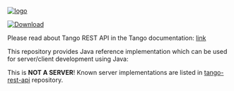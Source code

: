 [![logo](http://www.tango-controls.org/static/tango/img/logo_tangocontrols.png)](http://www.tango-controls.org)

[![Download](https://api.bintray.com/packages/tango-controls/rest/rest-api/images/download.svg) ](https://bintray.com/tango-controls/rest/rest-api/_latestVersion)


Please read about Tango REST API in the Tango documentation: [link](http://tango-controls.readthedocs.io/en/latest/development/advanced/rest-api.html)

This repository provides Java reference implementation which can be used for server/client development using Java:

This is __NOT A SERVER__! Known server implementations are listed in [tango-rest-api](https://github.com/tango-controls/rest-api) repository. 



